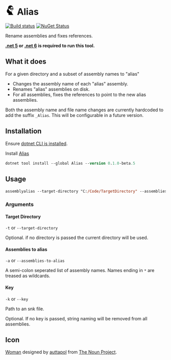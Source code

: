 # <img src='/src/icon.png' height='30px'> Alias

[![Build status](https://ci.appveyor.com/api/projects/status/9es21v2yrcugyyxk/branch/master?svg=true)](https://ci.appveyor.com/project/SimonCropp/Alias)
[![NuGet Status](https://img.shields.io/nuget/v/Alias.svg)](https://www.nuget.org/packages/Alias/)

Rename assemblies and fixes references.

**[.net 5](https://dotnet.microsoft.com/download/dotnet/5.0) or [.net 6](https://dotnet.microsoft.com/download/dotnet/6.0) is required to run this tool.**


## What it does

For a given directory and a subset of assembly names to "alias"

 * Changes the assembly name of each "alias" assembly.
 * Renames "alias" assemblies on disk.
 * For all assemblies, fixes the references to point to the new alias assemblies.

Both the assembly name and file name changes are currently hardcoded to add the suffix `_Alias`. This will be configurable in a future version.


## Installation

Ensure [dotnet CLI is installed](https://docs.microsoft.com/en-us/dotnet/core/tools/).

Install [Alias](https://nuget.org/packages/Alias/)

```ps
dotnet tool install --global Alias --version 0.1.0-beta.5
```


## Usage

```ps
assemblyalias --target-directory "C:/Code/TargetDirectory" --assemblies-to-alias "Microsoft*;System*;EmptyFiles"
```


### Arguments


#### Target Directory

`-t` or `--target-directory`

Optional. if no directory is passed the current directory will be used.


#### Assemblies to alias

`-a` or `--assemblies-to-alias`

A semi-colon seperated list of assembly names. Names ending in `*` are treased as wildcards.


#### Key

`-k` or `--key`

Path to an snk file. 

Optional. If no key is passed, string naming will be removed from all assemblies.


## Icon

[Woman](https://thenounproject.com/term/woman/3424720/) designed by [auttapol](https://thenounproject.com/monsterku69) from [The Noun Project](https://thenounproject.com).

